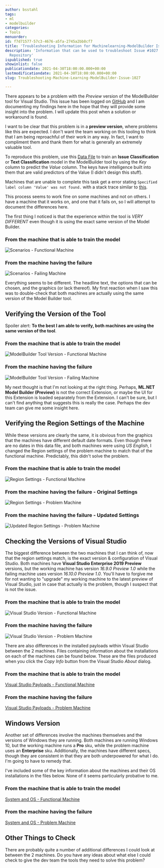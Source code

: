 ```yaml
---
author: bsstahl
tags:
- ml
- modelbuilder
categories:
- Tools
menuorder: 
id: f7d71577-57c3-4676-a5fa-2745a2bb8cf7
title: 'Troubleshooting Information for Machinelearning-ModelBuilder Issue #1027'
description: 'Information that can be used to troubleshoot Issue #1027 in the Machinelearning-ModelBuilder
  Repository'
ispublished: true
showinlist: false
publicationdate: 2021-04-30T18:00:00.000+00:00
lastmodificationdate: 2021-04-30T18:00:00.000+00:00
slug: Troubleshooting-Machine-Learning-ModelBuilder-Issue-1027

---
```

There appears to be a problem with the *Preview* version of the ModelBuilder tool for Visual Studio. This issue has been logged on [GitHub](https://github.com/dotnet/machinelearning-modelbuilder/issues/1027) and I am documenting my findings here in the hope that they will provide some insight into the problem. I will update this post when a solution or workaround is found.

I want to be clear that this problem is in a **preview version**, where problems like this are expected. I don't want the team working on this tooling to think that I am being reproachful of their work in any way. In fact, I want to compliment them and thank them for what is generally an extremely valuable tool.

To reproduce this problem, use this [Data File](https://gist.githubusercontent.com/bsstahl/06db6cfce2fbbc2e6d455631ffff8108/raw/7466eb3f60fe881300de004954b240950069675d/SourceData_Mocked.csv) to train an **Issue Classification** or **Text Classification** model in the ModelBuilder tool by using the *Key* column to predict the *Value* column. The keys have intelligence built into them that are valid predictors of the Value (I didn't design this stuff).

Machines that are unable to complete this task get a error stating `Specified label column 'Value' was not found.` with a stack trace similar to [this](https://gist.githubusercontent.com/bsstahl/06db6cfce2fbbc2e6d455631ffff8108/raw/52e01628cb6f449fd95091eaa033559a6c4b386e/StackTrace.txt).

This process seems to work fine on some machines and not on others. I have a machine that it works on, and one that it fails on, so I will attempt to document the differences here.

The first thing I noticed is that the experience within the tool is *VERY DIFFERENT* even though it is using the exact same version of the Model Builder.

### From the machine that is able to train the model

![Scenarios - Functional Machine](https://gist.github.com/bsstahl/06db6cfce2fbbc2e6d455631ffff8108/raw/b73f673ab81247a529e419e56e1441b6b3cc099b/FunctionalMachine_ModelBuilder_Scenario.png)

### From the machine having the failure

![Scenarios - Failing Machine](https://gist.github.com/bsstahl/06db6cfce2fbbc2e6d455631ffff8108/raw/b73f673ab81247a529e419e56e1441b6b3cc099b/ProblemMachine_ModelBuilder_Scenario.png)

Everything seems to be different. The headline text, the options that can be chosen, and the graphics (or lack thereof). My first reaction when I saw this was to double-check that both machines are actually using the same version of the Model Builder tool.

## Verifying the Version of the Tool

Spoiler alert: **To the best I am able to verify, both machines are using the same version of the tool**.

### From the machine that is able to train the model

![ModelBuilder Tool Version - Functional Machine](https://gist.github.com/bsstahl/06db6cfce2fbbc2e6d455631ffff8108/raw/28226dc3fccf0155815f323a484146b7fc662305/FunctionalMachine_ModelBuilder_Version.png)

### From the machine having the failure

![ModelBuilder Tool Version - Failing Machine](https://gist.github.com/bsstahl/06db6cfce2fbbc2e6d455631ffff8108/raw/28226dc3fccf0155815f323a484146b7fc662305/ProblemMachine_ModelBuilder_Version.png)

My next thought is that I'm not looking at the right thing. Perhaps, **ML.NET Model Builder (Preview)** is not the correct Extension, or maybe the UI for this Extension is loaded separately from the Extension. I can't be sure, but I can't find anything that suggests this is really the case. Perhaps the dev team can give me some insight here.

## Verifying the Region Settings of the Machine

While these versions are clearly the same, it is obvious from the graphics that the machines have different default date formats. Even though there are no dates in this data file, and both machines were using *US English*, I changed the Region settings of the problem machine to match that of the functional machine. Predictably, this didn't solve the problem.

### From the machine that is able to train the model

![Region Settings - Functional Machine](https://gist.github.com/bsstahl/06db6cfce2fbbc2e6d455631ffff8108/raw/28226dc3fccf0155815f323a484146b7fc662305/FunctionalMachine_Region.png)

### From the machine having the failure - Original Settings

![Region Settings - Problem Machine](https://gist.github.com/bsstahl/06db6cfce2fbbc2e6d455631ffff8108/raw/28226dc3fccf0155815f323a484146b7fc662305/ProblemMachine_Region.png)

### From the machine having the failure - Updated Settings

![Updated Region Settings - Problem Machine](https://gist.github.com/bsstahl/06db6cfce2fbbc2e6d455631ffff8108/raw/28226dc3fccf0155815f323a484146b7fc662305/ProblemMachine_Region_Updated.png)

## Checking the Versions of Visual Studio

The biggest difference between the two machines that I can think of, now that the region settings match, is the exact version & configuration of Visual Studio. Both machines have **Visual Studio Enterprise 2019 Preview** versions, but the working machine has version *16.9.0 Preview 1.0* while the failing machine uses version *16.10.0 Preview 1.0*. You'll have to forgive me for not wanting to "upgrade" my working machine to the latest preview of Visual Studio, just in case that actually is the problem, though I suspect that is not the issue.

### From the machine that is able to train the model

![Visual Studio Version - Functional Machine](https://gist.github.com/bsstahl/06db6cfce2fbbc2e6d455631ffff8108/raw/7466eb3f60fe881300de004954b240950069675d/FunctionalMachine_VisualStudio.png)

### From the machine having the failure

![Visual Studio Version - Problem Machine](https://gist.github.com/bsstahl/06db6cfce2fbbc2e6d455631ffff8108/raw/7466eb3f60fe881300de004954b240950069675d/ProblemMachine_VisualStudio.png)

There are also differences in the installed payloads within Visual Studio between the 2 machines. Files containing information about the installations on each of the machines can be found below. These are the files produced when you click the *Copy Info* button from the Visual Studio *About* dialog.

### From the machine that is able to train the model

[Visual Studio Payloads - Functional Machine](https://gist.githubusercontent.com/bsstahl/06db6cfce2fbbc2e6d455631ffff8108/raw/7466eb3f60fe881300de004954b240950069675d/VisualStudioPayloads_FunctionalMachine.txt)

### From the machine having the failure

[Visual Studio Payloads - Problem Machine](https://gist.githubusercontent.com/bsstahl/06db6cfce2fbbc2e6d455631ffff8108/raw/7466eb3f60fe881300de004954b240950069675d/VisualStudioPayloads_ProblemMachine.txt)

## Windows Version

Another set of differences involve the machines themselves and the versions of Windows they are running. Both machines are running Windows 10, but the working machine runs a **Pro** sku, while the problem machine uses an **Enterprise** sku. Additionally, the machines have different specs, though they are consistent in that they are both underpowered for what I do. I'm going to have to remedy that.

I've included some of the key information about the machines and their OS installations in the files below. None of it seems particularly probative to me.

### From the machine that is able to train the model

[System and OS - Functional Machine](https://gist.githubusercontent.com/bsstahl/06db6cfce2fbbc2e6d455631ffff8108/raw/c5148816444cca781a0ea428d5ed5a58bc6fc434/Windows_FunctionalMachine.txt)

### From the machine having the failure

[System and OS - Problem Machine](https://gist.githubusercontent.com/bsstahl/06db6cfce2fbbc2e6d455631ffff8108/raw/c5148816444cca781a0ea428d5ed5a58bc6fc434/Windows_ProblemMachine.txt)

## Other Things to Check

There are probably quite a number of additional differences I could look at between the 2 machines. Do you have any ideas about what else I could check to give the dev team the tools they need to solve this problem?